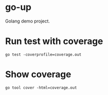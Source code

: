 # go-up
Golang demo project.

# Run test with coverage
`go test -coverprofile=coverage.out`

# Show coverage
`go tool cover -html=coverage.out`
